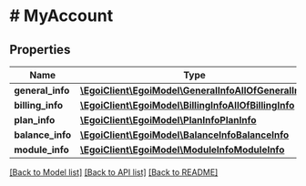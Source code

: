 # # MyAccount

## Properties

Name | Type | Description | Notes
------------ | ------------- | ------------- | -------------
**general_info** | [**\EgoiClient\EgoiModel\GeneralInfoAllOfGeneralInfo**](GeneralInfoAllOfGeneralInfo.md) |  | [optional]
**billing_info** | [**\EgoiClient\EgoiModel\BillingInfoAllOfBillingInfo**](BillingInfoAllOfBillingInfo.md) |  | [optional]
**plan_info** | [**\EgoiClient\EgoiModel\PlanInfoPlanInfo**](PlanInfoPlanInfo.md) |  | [optional]
**balance_info** | [**\EgoiClient\EgoiModel\BalanceInfoBalanceInfo**](BalanceInfoBalanceInfo.md) |  | [optional]
**module_info** | [**\EgoiClient\EgoiModel\ModuleInfoModuleInfo**](ModuleInfoModuleInfo.md) |  | [optional]

[[Back to Model list]](../../README.md#models) [[Back to API list]](../../README.md#endpoints) [[Back to README]](../../README.md)
